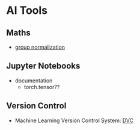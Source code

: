 # AI Tools

## Maths

- [group normalization](https://arxiv.org/pdf/1803.08494.pdf)

## Jupyter Notebooks

- documentation
	- torch.tensor??

## Version Control

- Machine Learning Version Control System: [DVC](https://dvc.org/)